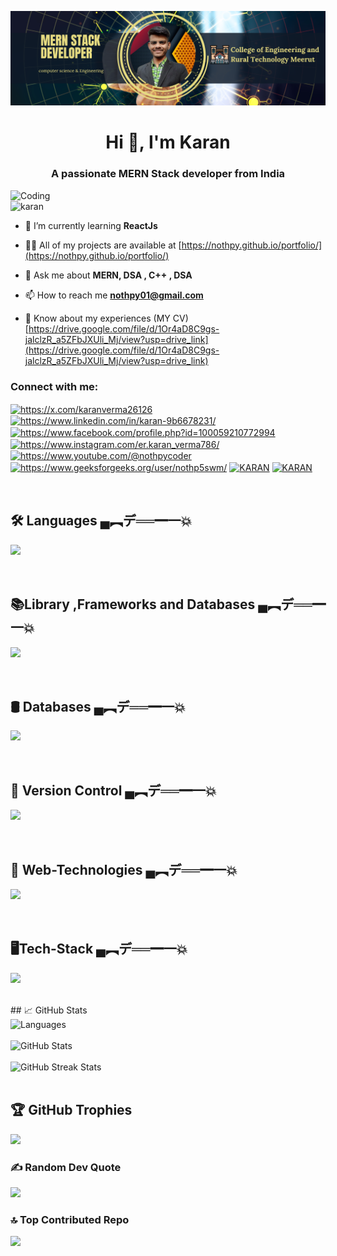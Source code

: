 ![MasterHead](https://github.com/nothpy/nothpy/blob/main/githubBanner.png)
<h1 align="center">Hi 👋, I'm Karan</h1>
<h3 align="center">A passionate MERN Stack developer from India </h3>
<img align="right"  alt="Coding" width="560" src="https://i.pinimg.com/originals/3e/9d/52/3e9d52bc38fa287a4cf10dcf8139076d.gif">


<p align="left"> <img src="https://komarev.com/ghpvc/?username=nothpy&label=Profile%20views&color=0e75b6&style=flat" alt="karan" /> </p>

- 🌱 I’m currently learning **ReactJs**

- 👨‍💻 All of my projects are available at [https://nothpy.github.io/portfolio/](https://nothpy.github.io/portfolio/)

- 💬 Ask me about **MERN, DSA , C++ , DSA**

- 📫 How to reach me **nothpy01@gmail.com**

- 📄 Know about my experiences (MY CV)  [https://drive.google.com/file/d/1Or4aD8C9gs-jalclzR_a5ZFbJXUli_Mj/view?usp=drive_link](https://drive.google.com/file/d/1Or4aD8C9gs-jalclzR_a5ZFbJXUli_Mj/view?usp=drive_link)

<h3 align="left">Connect with me:</h3>
<p align="left">
    <a href="https://twitter.com/https://x.com/karanverma26126" target="blank"><img align="center"
            src="https://raw.githubusercontent.com/rahuldkjain/github-profile-readme-generator/master/src/images/icons/Social/twitter.svg"
            alt="https://x.com/karanverma26126" height="30" width="40" /></a>
    <a href="https://linkedin.com/in/https://www.linkedin.com/in/karan-9b6678231/" target="blank"><img align="center"
            src="https://raw.githubusercontent.com/rahuldkjain/github-profile-readme-generator/master/src/images/icons/Social/linked-in-alt.svg"
            alt="https://www.linkedin.com/in/karan-9b6678231/" height="30" width="40" /></a>
    <a href="https://fb.com/https://www.facebook.com/profile.php?id=100059210772994" target="blank"><img align="center"
            src="https://raw.githubusercontent.com/rahuldkjain/github-profile-readme-generator/master/src/images/icons/Social/facebook.svg"
            alt="https://www.facebook.com/profile.php?id=100059210772994" height="30" width="40" /></a>
    <a href="https://instagram.com/https://www.instagram.com/er.karan_verma786/" target="blank"><img align="center"
            src="https://raw.githubusercontent.com/rahuldkjain/github-profile-readme-generator/master/src/images/icons/Social/instagram.svg"
            alt="https://www.instagram.com/er.karan_verma786/" height="30" width="40" /></a>
    <a href="https://www.youtube.com/c/https://www.youtube.com/@nothpycoder" target="blank"><img align="center"
            src="https://raw.githubusercontent.com/rahuldkjain/github-profile-readme-generator/master/src/images/icons/Social/youtube.svg"
            alt="https://www.youtube.com/@nothpycoder" height="30" width="40" /></a>
    <a href="https://auth.geeksforgeeks.org/user/https://www.geeksforgeeks.org/user/nothp5swm/" target="blank"><img
            align="center"
            src="https://raw.githubusercontent.com/rahuldkjain/github-profile-readme-generator/master/src/images/icons/Social/geeks-for-geeks.svg"
            alt="https://www.geeksforgeeks.org/user/nothp5swm/" height="30" width="40" /></a>
    <a href="https://leetcode.com/u/karan_verma00/" target="blank"><img align="center" src="https://raw.githubusercontent.com/rahuldkjain/github-profile-readme-generator/master/src/images/icons/Social/leet-code.svg" alt="KARAN" height="30" width="40" /></a>
    <a href="https://www.quora.com/profile/Er-karan-Verma-1" target="blank"><img align="center" src="https://encrypted-tbn0.gstatic.com/images?q=tbn:ANd9GcTs-Kn4ivFjqj6E6sqqJAEiWQ1_RuJmwrY0PA&s" alt="KARAN" height="30" width="40" /></a>
    
<!--     [![Quora](https://img.shields.io/badge/Quora-%23B92B27.svg?logo=Quora&logoColor=white)](https://quora.com/profile/https://www.quora.com/profile/Er-karan-Verma-1) -->
</p>
<br>

<div id="badges">

## 🛠️ Languages  ▄︻デ══━一💥
<p>
  <a href="https://skillicons.dev">
   <img src="https://skillicons.dev/icons?i=javascript,cpp,java,python"/>
  </a>
</p>
</div>

<br>
<div id="badges">

## 📚Library ,Frameworks and Databases ▄︻デ══━一💥
<p>
  <a href="https://skillicons.dev">
   <img src="https://skillicons.dev/icons?i=express,react,nodejs,npm,bootstrap,vite"/>
  </a>
</p>
</div>
<br>
<h2>🛢 Databases ▄︻デ══━一💥</h2>
<p>
  <a href="https://skillicons.dev">
   <img src="https://skillicons.dev/icons?i=mongodb,mysql"/>
  </a>
</p>
</div>
<br>
<h2>🎯 Version Control ▄︻デ══━一💥</h2>
<p>
  <a href="https://skillicons.dev">
   <img src="https://skillicons.dev/icons?i=git,github,"/>
  </a>
</p>
</div>
<br>
<h2>🧮 Web-Technologies ▄︻デ══━一💥</h2>
<p>
  <a href="https://skillicons.dev">
   <img src="https://skillicons.dev/icons?i=html,css,java-script"/>
  </a>
</p>
</div>
<br>
<h2>🖥️Tech-Stack ▄︻デ══━一💥</h2>
<p>
  <a href="https://skillicons.dev">
   <img src="https://skillicons.dev/icons?i=illustrator,photoshop"/>
  </a>
</p>
</div>
<br>
## 📈 GitHub Stats
<div style="display: flex;">
    <div style="margin-right: 10px;">
         <img src="https://github-readme-stats.vercel.app/api/top-langs?username=nothpy&show_icons=true&locale=en&layout=compact&theme=highcontrast" alt="Languages" style="height: 197px;"><br> <br>
         <img src="https://github-readme-stats.vercel.app/api?username=nothpy&show_icons=true&theme=highcontrast" alt="GitHub Stats" style="height: 197px;"> <br> <br>
        <img src="https://github-readme-streak-stats.herokuapp.com/?user=nothpy&theme=highcontrast" alt="GitHub Streak Stats" style="height: 190px;">
    </div>
</div>
<br>

## 🏆 GitHub Trophies
![](https://github-profile-trophy.vercel.app/?username=nothpy&theme=radical&no-frame=false&no-bg=true&margin-w=4)

### ✍️ Random Dev Quote
![](https://quotes-github-readme.vercel.app/api?type=horizontal&theme=radical)

### 🔝 Top Contributed Repo
![](https://github-contributor-stats.vercel.app/api?username=nothpy&limit=5&theme=dark&combine_all_yearly_contributions=true)

